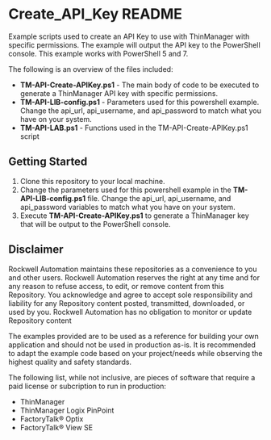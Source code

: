 # Create_API_Key README #

Example scripts used to create an API Key to use with ThinManager with specific permissions. The example will output the API key to the PowerShell console. This example works with PowerShell 5 and 7.

The following is an overview of the files included:
- **TM-API-Create-APIKey.ps1** - The main body of code to be executed to generate a ThinManager
API key with specific permissions.
- **TM-API-LIB-config.ps1** - Parameters used for this powershell example. Change the api_url,
api_username, and api_password to match what you have on your system.
- **TM-API-LAB.ps1** - Functions used in the TM-API-Create-APIKey.ps1 script

## Getting Started ##

1. Clone this repository to your local machine.
2. Change the parameters used for this powershell example in the **TM-API-LIB-config.ps1** file. Change the api_url,
api_username, and api_password variables to match what you have on your system.
3. Execute **TM-API-Create-APIKey.ps1** to generate a ThinManager key that will be output to the PowerShell console.

## Disclaimer

Rockwell Automation maintains these repositories as a convenience to you and other users. Rockwell Automation reserves the right at any time and for any reason to refuse access, to edit, or remove content from this Repository. You acknowledge and agree to accept sole responsibility and liability for any Repository content posted, transmitted, downloaded, or used by you. Rockwell Automation has no obligation to monitor or update Repository content

The examples provided are to be used as a reference for building your own application and should not be used in production as-is. It is recommended to adapt the example code based on your project/needs while observing the highest quality and safety standards.

The following list, while not inclusive, are pieces of software that require a paid license or subcription to run in production:
- ThinManager
- ThinManager Logix PinPoint
- FactoryTalk® Optix
- FactoryTalk® View SE
